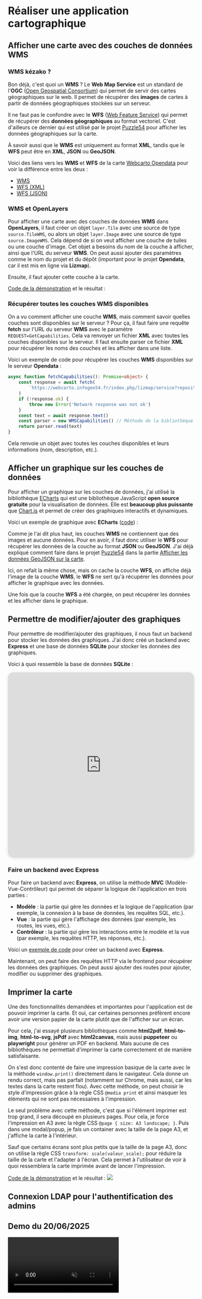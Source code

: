 <script setup>
import DemoWMS from './components/DemoWMS.vue';
import DemoECharts from './components/DemoECharts.vue';
</script>

# Réaliser une application cartographique

## Afficher une carte avec des couches de données WMS

### WMS kézako ?

Bon déjà, c'est quoi un **WMS** ? Le **Web Map Service** est un standard de l'**OGC** ([Open Geospatial Consortium](https://fr.wikipedia.org/wiki/Open_Geospatial_Consortium)) 
qui permet de servir des cartes géographiques sur le web.
Il permet de récupérer des **images** de cartes à partir de données géographiques stockées sur un serveur.

Il ne faut pas le confondre avec le **WFS** ([Web Feature Service](https://fr.wikipedia.org/wiki/Web_Feature_Service)) 
qui permet de récupérer des **données géographiques** au format vectoriel.
C'est d'ailleurs ce dernier qui est utilisé par le projet [Puzzle54](/projects/creations/puzzle54/intro) pour afficher les données géographiques sur la carte.

À savoir aussi que le **WMS** est uniquement au format **XML**, tandis que le **WFS** peut être en **XML**, **JSON** ou **GeoJSON**.

Voici des liens vers les **WMS** et **WFS** de la carte [Webcarto Opendata](https://webcarto.infogeo54.fr/index.php/view/map?repository=opendata&project=opendata) 
pour voir la différence entre les deux :
- [WMS](https://webcarto.infogeo54.fr/index.php/lizmap/service?repository=opendata&project=opendata&SERVICE=WMS&VERSION=1.3.0&REQUEST=GetCapabilities)
- [WFS (XML)](https://webcarto.infogeo54.fr/index.php/lizmap/service?repository=opendata&project=opendata&SERVICE=WFS&VERSION=1.3.0&REQUEST=GetFeature&typename=Colleges)
- [WFS (JSON)](https://webcarto.infogeo54.fr/index.php/lizmap/service?repository=opendata&project=opendata&SERVICE=WFS&VERSION=1.3.0&REQUEST=GetFeature&typename=Colleges&outputFormat=application/json)

### WMS et OpenLayers

Pour afficher une carte avec des couches de données **WMS** dans **OpenLayers**, il faut créer un objet `layer.Tile` avec une source de type `source.TileWMS`,
ou alors un objet `layer.Image` avec une source de type `source.ImageWMS`.
Cela dépend de si on veut afficher une couche de tuiles ou une couche d'image.
Cet objet a besoins du nom de la couche à afficher, ainsi que l'URL du serveur **WMS**.
On peut aussi ajouter des paramètres comme le nom du projet et du dépôt (important pour le projet **Opendata**, car il est mis en ligne via **Lizmap**).

Ensuite, il faut ajouter cette couche à la carte.

[Code de la démonstration](/annexe/codes/ogcviewer#afficher-une-carte-avec-des-couches-de-donnees-wms) et le résultat :

<DemoWMS />

### Récupérer toutes les couches WMS disponibles

On a vu comment afficher une couche **WMS**, mais comment savoir quelles couches sont disponibles sur le serveur ?
Pour ça, il faut faire une requête **fetch** sur l'URL du serveur **WMS** avec le paramètre `REQUEST=GetCapabilities`.
Cela va renvoyer un fichier **XML** avec toutes les couches disponibles sur le serveur.
Il faut ensuite parser ce fichier **XML** pour récupérer les noms des couches et les afficher dans une liste.

Voici un exemple de code pour récupérer les couches **WMS** disponibles sur le serveur **Opendata** :

```typescript
async function fetchCapabilities(): Promise<object> {
    const response = await fetch(
        `https://webcarto.infogeo54.fr/index.php/lizmap/service?repository=opendata&project=opendata&SERVICE=WMS&VERSION=1.3.0&REQUEST=GetCapabilities`,
    )
    if (!response.ok) {
        throw new Error('Network response was not ok')
    }
    const text = await response.text()
    const parser = new WMSCapabilities() // Méthode de la bibliothèque OpenLayers qui permet de parser le fichier XML
    return parser.read(text)
}
```

Cela renvoie un objet avec toutes les couches disponibles et leurs informations (nom, description, etc.).

## Afficher un graphique sur les couches de données

Pour afficher un graphique sur les couches de données, j'ai utilisé la bibliothèque [ECharts](https://echarts.apache.org/en/index.html)
qui est une bibliothèque JavaScript **open source gratuite** pour la visualisation de données.
Elle est **beaucoup plus puissante** que [Chart.js](https://www.chartjs.org/) et permet de créer des graphiques interactifs et dynamiques.

Voici un exemple de graphique avec **ECharts** ([code](https://echarts.apache.org/examples/en/editor.html?c=pie-simple)) :

<DemoECharts />

Comme je l'ai dit plus haut, les couches **WMS** ne contiennent que des images et aucune données.
Pour en avoir, il faut donc utiliser le **WFS** pour récupérer les données de la couche au format **JSON** ou **GeoJSON**.
J'ai déjà expliqué comment faire dans le projet [Puzzle54](/projects/creations/puzzle54/intro) dans la partie 
[Afficher les données GeoJSON sur la carte](/projects/creations/puzzle54/realisation#afficher-les-donnees-geojson-sur-la-carte).

Ici, on refait la même chose, mais on cache la couche **WFS**, on affiche déjà l'image de la couche **WMS**,
le **WFS** ne sert qu'à récupérer les données pour afficher le graphique avec les données.

Une fois que la couche **WFS** a été chargée, on peut récupérer les données et les afficher dans le graphique.

## Permettre de modifier/ajouter des graphiques

Pour permettre de modifier/ajouter des graphiques, il nous faut un backend pour stocker les données des graphiques.
J'ai donc créé un backend avec **Express** et une base de données **SQLite** pour stocker les données des graphiques.

Voici à quoi ressemble la base de données **SQLite** :

<iframe width="100%" height="500px" style="box-shadow: 0 2px 8px 0 rgba(63,69,81,0.16); border-radius:15px;" allowtransparency="true" allowfullscreen="true" scrolling="no" title="Embedded DrawSQL IFrame" frameborder="0" src="https://drawsql.app/teams/test-4619/diagrams/ogcviewer-sqlite/embed"></iframe>

### Faire un backend avec Express

Pour faire un backend avec **Express**, on utilise la méthode **MVC** (Modèle-Vue-Contrôleur) qui permet de séparer la logique de l'application en trois parties :
- **Modèle** : la partie qui gère les données et la logique de l'application (par exemple, la connexion à la base de données, les requêtes SQL, etc.).
- **Vue** : la partie qui gère l'affichage des données (par exemple, les routes, les vues, etc.).
- **Contrôleur** : la partie qui gère les interactions entre le modèle et la vue (par exemple, les requêtes HTTP, les réponses, etc.).

Voici un [exemple de code](/annexe/codes/ogcviewer#faire-un-backend-avec-express) pour créer un backend avec **Express**.

Maintenant, on peut faire des requêtes HTTP via le frontend pour récupérer les données des graphiques.
On peut aussi ajouter des routes pour ajouter, modifier ou supprimer des graphiques.

## Imprimer la carte

Une des fonctionnalités demandées et importantes pour l'application est de pouvoir imprimer la carte.
Et oui, car certaines personnes préfèrent encore avoir une version papier de la carte plutôt que de l'afficher sur un écran.

Pour cela, j'ai essayé plusieurs bibliothèques comme **html2pdf**, **html-to-img**, **html-to-svg**, **jsPdf** avec **html2canvas**, 
mais aussi **puppeteer** ou **playwright** pour générer un PDF en backend.
Mais aucune de ces bibliothèques ne permettait d'imprimer la carte correctement et de manière satisfaisante.

On s'est donc contenté de faire une impression basique de la carte avec le la méthode `window.print()` directement dans le navigateur.
Cela donne un rendu correct, mais pas parfait (notamment sur Chrome, mais aussi, car les textes dans la carte restent flou).
Avec cette méthode, on peut choisir le style d'impression grâce à la règle CSS `@media print` et ainsi masquer les éléments qui ne sont pas nécessaires à l'impression.

Le seul problème avec cette méthode, c'est que si l'élément imprimer est trop grand, il sera découpé en plusieurs pages.
Pour cela, je force l'impression en A3 avec la règle CSS `@page { size: A3 landscape; }`.
Puis dans une modal/popup, je fais un container avec la taille de la page A3, et j'affiche la carte à l'intérieur.

Sauf que certains écrans sont plus petits que la taille de la page A3, donc on utilise la règle CSS `transform: scale(valeur_scale);`
pour réduire la taille de la carte et l'adapter à l'écran.
Cela permet à l'utilisateur de voir à quoi ressemblera la carte imprimée avant de lancer l'impression.

[Code de la démonstration](/annexe/codes/ogcviewer#imprimer-la-carte) et le résultat :
<img style="margin: 0 auto" src="/img/ogcviewer-pdf-map.png?url">

## Connexion LDAP pour l'authentification des admins

## Demo du 20/06/2025

<video controls muted autoplay loop style="margin: 0 auto; max-width: 100%">
    <source src="/video/demo-ogcviewer.mp4" type="video/mp4">
    Your browser does not support the video tag. 
</video>